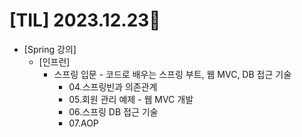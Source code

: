 # [TIL] 2023.12.23📒

* [Spring 강의]
  * [인프런]
    * 스프링 입문 - 코드로 배우는 스프링 부트, 웹 MVC, DB 접근 기술
      * 04.스프링빈과 의존관계
      * 05.회원 관리 예제 - 웹 MVC 개발
      * 06.스프링 DB 접근 기술
      * 07.AOP
